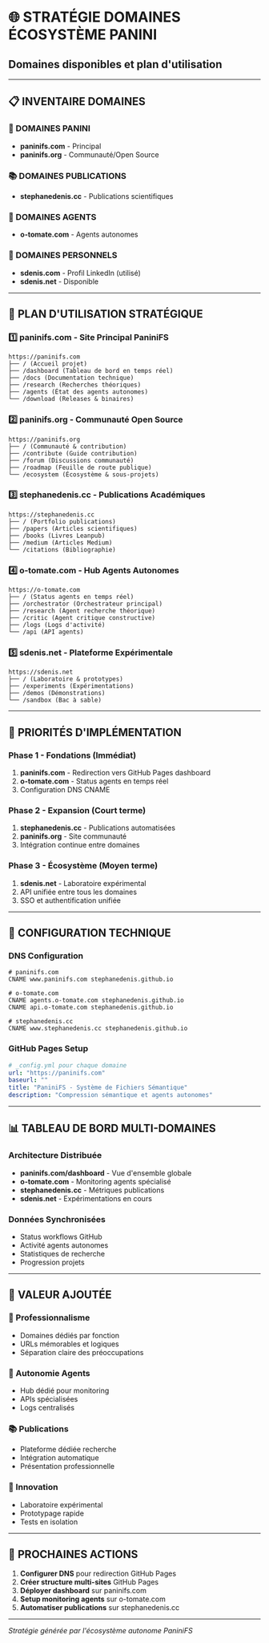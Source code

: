 # 🌐 STRATÉGIE DOMAINES ÉCOSYSTÈME PANINI
## Domaines disponibles et plan d'utilisation

---

## 📋 INVENTAIRE DOMAINES

### 🎯 DOMAINES PANINI
- **paninifs.com** - Principal
- **paninifs.org** - Communauté/Open Source

### 📚 DOMAINES PUBLICATIONS  
- **stephanedenis.cc** - Publications scientifiques

### 🤖 DOMAINES AGENTS
- **o-tomate.com** - Agents autonomes

### 👤 DOMAINES PERSONNELS
- **sdenis.com** - Profil LinkedIn (utilisé)
- **sdenis.net** - Disponible

---

## 🎯 PLAN D'UTILISATION STRATÉGIQUE

### 1️⃣ **paninifs.com** - Site Principal PaniniFS
```
https://paninifs.com
├── / (Accueil projet)
├── /dashboard (Tableau de bord en temps réel)
├── /docs (Documentation technique)
├── /research (Recherches théoriques)
├── /agents (État des agents autonomes)
└── /download (Releases & binaires)
```

### 2️⃣ **paninifs.org** - Communauté Open Source
```
https://paninifs.org  
├── / (Communauté & contribution)
├── /contribute (Guide contribution)
├── /forum (Discussions communauté)
├── /roadmap (Feuille de route publique)
└── /ecosystem (Écosystème & sous-projets)
```

### 3️⃣ **stephanedenis.cc** - Publications Académiques
```
https://stephanedenis.cc
├── / (Portfolio publications)
├── /papers (Articles scientifiques)
├── /books (Livres Leanpub)
├── /medium (Articles Medium)
└── /citations (Bibliographie)
```

### 4️⃣ **o-tomate.com** - Hub Agents Autonomes
```
https://o-tomate.com
├── / (Status agents en temps réel)
├── /orchestrator (Orchestrateur principal)
├── /research (Agent recherche théorique)
├── /critic (Agent critique constructive)
├── /logs (Logs d'activité)
└── /api (API agents)
```

### 5️⃣ **sdenis.net** - Plateforme Expérimentale
```
https://sdenis.net
├── / (Laboratoire & prototypes)
├── /experiments (Expérimentations)
├── /demos (Démonstrations)
└── /sandbox (Bac à sable)
```

---

## 🚀 PRIORITÉS D'IMPLÉMENTATION

### Phase 1 - Fondations (Immédiat)
1. **paninifs.com** - Redirection vers GitHub Pages dashboard
2. **o-tomate.com** - Status agents en temps réel
3. Configuration DNS CNAME

### Phase 2 - Expansion (Court terme)
1. **stephanedenis.cc** - Publications automatisées
2. **paninifs.org** - Site communauté
3. Intégration continue entre domaines

### Phase 3 - Écosystème (Moyen terme)
1. **sdenis.net** - Laboratoire expérimental
2. API unifiée entre tous les domaines
3. SSO et authentification unifiée

---

## 🔧 CONFIGURATION TECHNIQUE

### DNS Configuration
```dns
# paninifs.com
CNAME www.paninifs.com stephanedenis.github.io

# o-tomate.com  
CNAME agents.o-tomate.com stephanedenis.github.io
CNAME api.o-tomate.com stephanedenis.github.io

# stephanedenis.cc
CNAME www.stephanedenis.cc stephanedenis.github.io
```

### GitHub Pages Setup
```yaml
# _config.yml pour chaque domaine
url: "https://paninifs.com"
baseurl: ""
title: "PaniniFS - Système de Fichiers Sémantique"
description: "Compression sémantique et agents autonomes"
```

---

## 📊 TABLEAU DE BORD MULTI-DOMAINES

### Architecture Distribuée
- **paninifs.com/dashboard** - Vue d'ensemble globale
- **o-tomate.com** - Monitoring agents spécialisé
- **stephanedenis.cc** - Métriques publications
- **sdenis.net** - Expérimentations en cours

### Données Synchronisées
- Status workflows GitHub
- Activité agents autonomes
- Statistiques de recherche
- Progression projets

---

## 🎯 VALEUR AJOUTÉE

### 🌟 Professionnalisme
- Domaines dédiés par fonction
- URLs mémorables et logiques
- Séparation claire des préoccupations

### 🤖 Autonomie Agents
- Hub dédié pour monitoring
- APIs spécialisées
- Logs centralisés

### 📚 Publications
- Plateforme dédiée recherche
- Intégration automatique
- Présentation professionnelle

### 🔬 Innovation
- Laboratoire expérimental
- Prototypage rapide
- Tests en isolation

---

## 🚀 PROCHAINES ACTIONS

1. **Configurer DNS** pour redirection GitHub Pages
2. **Créer structure multi-sites** GitHub Pages
3. **Déployer dashboard** sur paninifs.com
4. **Setup monitoring agents** sur o-tomate.com
5. **Automatiser publications** sur stephanedenis.cc

---

*Stratégie générée par l'écosystème autonome PaniniFS*
